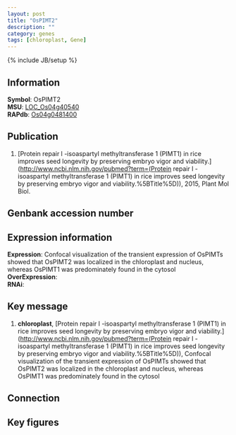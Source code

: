 ```yaml
---
layout: post
title: "OsPIMT2"
description: ""
category: genes
tags: [chloroplast, Gene]
---
```

{% include JB/setup %}

## Information
__Symbol__: OsPIMT2  
__MSU__: [LOC_Os04g40540](http://rice.plantbiology.msu.edu/cgi-bin/ORF_infopage.cgi?orf=LOC_Os04g40540)  
__RAPdb__: [Os04g0481400](http://rapdb.dna.affrc.go.jp/viewer/gbrowse_details/irgsp1?name=Os04g0481400)  

## Publication
1. [Protein repair l -isoaspartyl methyltransferase 1 (PIMT1) in rice improves seed longevity by preserving embryo vigor and viability.](http://www.ncbi.nlm.nih.gov/pubmed?term=(Protein repair l -isoaspartyl methyltransferase 1 (PIMT1) in rice improves seed longevity by preserving embryo vigor and viability.%5BTitle%5D)), 2015, Plant Mol Biol.

## Genbank accession number

## Expression information
__Expression__: Confocal visualization of the transient expression of OsPIMTs showed that OsPIMT2 was localized in the chloroplast and nucleus, whereas OsPIMT1 was predominately found in the cytosol  
__OverExpression__:  
__RNAi__:  

## Key message
1. __chloroplast__, [Protein repair l -isoaspartyl methyltransferase 1 (PIMT1) in rice improves seed longevity by preserving embryo vigor and viability.](http://www.ncbi.nlm.nih.gov/pubmed?term=(Protein repair l -isoaspartyl methyltransferase 1 (PIMT1) in rice improves seed longevity by preserving embryo vigor and viability.%5BTitle%5D)),  Confocal visualization of the transient expression of OsPIMTs showed that OsPIMT2 was localized in the chloroplast and nucleus, whereas OsPIMT1 was predominately found in the cytosol

## Connection

## Key figures


